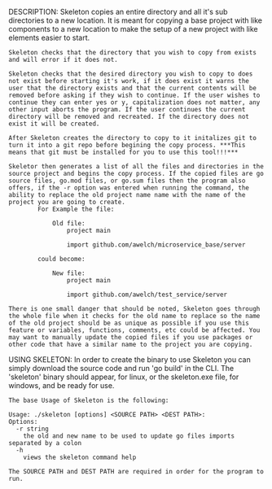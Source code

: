 DESCRIPTION:
    Skeleton copies an entire directory and all it's sub directories to a new location. It is meant for copying a base project with like components to a new location to make the setup of a new project with like elements easier to start.

    Skeleton checks that the directory that you wish to copy from exists and will error if it does not.

    Skeleton checks that the desired directory you wish to copy to does not exist before starting it's work, if it does exist it warns the user that the directory exists and that the current contents will be removed before asking if they wish to continue. If the user wishes to continue they can enter yes or y, capitalization does not matter, any other input aborts the program. If the user continues the current directory will be removed and recreated. If the directory does not exist it will be created.

    After Skeleton creates the directory to copy to it initalizes git to turn it into a git repo before begining the copy process. ***This means that git must be installed for you to use this tool!!!***

    Skeletor then generates a list of all the files and directories in the source project and begins the copy process. If the copied files are go source files, go.mod files, or go.sum files then the program also offers, if the -r option was entered when running the command, the ability to replace the old project name name with the name of the project you are going to create. 
            For Example the file:

                Old file:
                    project main

                    import github.com/awelch/microservice_base/server

            could become:

                New file:
                    project main

                    import github.com/awelch/test_service/server

    There is one small danger that should be noted, Skeleton goes through the whole file when it checks for the old name to replace so the name of the old project should be as unique as possible if you use this feature or variables, functions, comments, etc could be affected. You may want to manually update the copied files if you use packages or other code that have a similar name to the project you are copying.

USING SKELETON:
    In order to create the binary to use Skeleton you can simply download the source code and run 'go build' in the CLI. The 'skeleton' binary should appear, for linux, or the skeleton.exe file, for windows, and be ready for use.

    The base Usage of Skeleton is the following:

    Usage: ./skeleton [options] <SOURCE PATH> <DEST PATH>:
    Options:
      -r string
        the old and new name to be used to update go files imports separated by a colon
      -h
        views the skeleton command help

    The SOURCE PATH and DEST PATH are required in order for the program to run.

